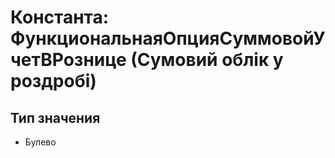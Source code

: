 ﻿# Константа: ФункциональнаяОпцияСуммовойУчетВРознице (Сумовий облік у роздробі)

## Тип значения

- Булево

